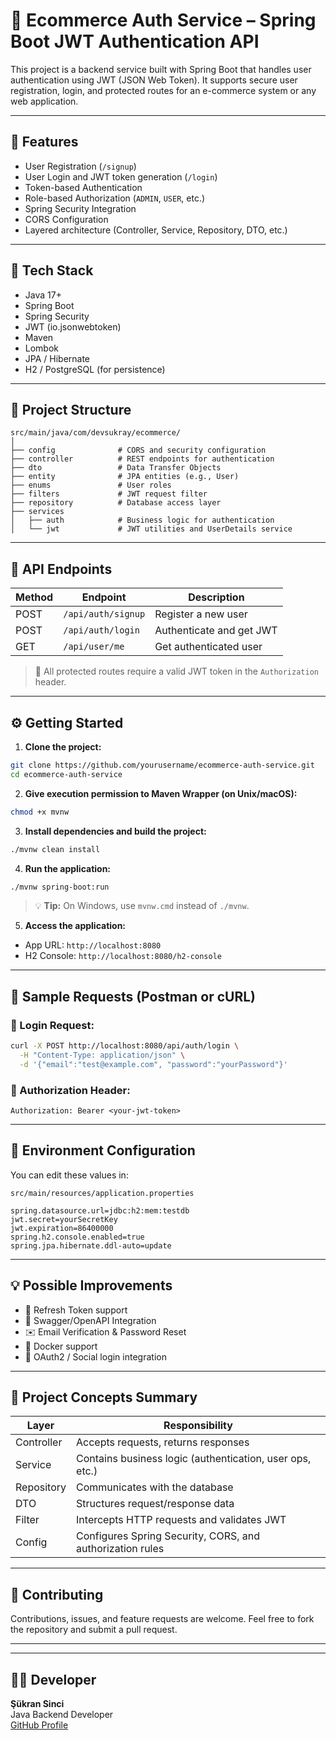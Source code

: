 # 🔐 Ecommerce Auth Service – Spring Boot JWT Authentication API

This project is a backend service built with Spring Boot that handles user authentication using JWT (JSON Web Token). It supports secure user registration, login, and protected routes for an e-commerce system or any web application.

---

## 🚀 Features

- User Registration (`/signup`)
- User Login and JWT token generation (`/login`)
- Token-based Authentication
- Role-based Authorization (`ADMIN`, `USER`, etc.)
- Spring Security Integration
- CORS Configuration
- Layered architecture (Controller, Service, Repository, DTO, etc.)

---

## 🧰 Tech Stack

- Java 17+
- Spring Boot
- Spring Security
- JWT (io.jsonwebtoken)
- Maven
- Lombok
- JPA / Hibernate
- H2 / PostgreSQL (for persistence)

---

## 📁 Project Structure

```
src/main/java/com/devsukray/ecommerce/
│
├── config              # CORS and security configuration
├── controller          # REST endpoints for authentication
├── dto                 # Data Transfer Objects
├── entity              # JPA entities (e.g., User)
├── enums               # User roles
├── filters             # JWT request filter
├── repository          # Database access layer
├── services
│   ├── auth            # Business logic for authentication
│   └── jwt             # JWT utilities and UserDetails service
```

---

## 📌 API Endpoints

| Method | Endpoint           | Description              |
|--------|--------------------|--------------------------|
| POST   | `/api/auth/signup` | Register a new user      |
| POST   | `/api/auth/login`  | Authenticate and get JWT |
| GET    | `/api/user/me`     | Get authenticated user   |

> 🔐 All protected routes require a valid JWT token in the `Authorization` header.

---

## ⚙️ Getting Started

1. **Clone the project:**
```bash
git clone https://github.com/yourusername/ecommerce-auth-service.git
cd ecommerce-auth-service
```

2. **Give execution permission to Maven Wrapper (on Unix/macOS):**
```bash
chmod +x mvnw
```

3. **Install dependencies and build the project:**
```bash
./mvnw clean install
```

4. **Run the application:**
```bash
./mvnw spring-boot:run
```

> 💡 **Tip:** On Windows, use `mvnw.cmd` instead of `./mvnw`.

5. **Access the application:**
- App URL: `http://localhost:8080`
- H2 Console: `http://localhost:8080/h2-console`

---

## 🧪 Sample Requests (Postman or cURL)

### 🔐 Login Request:
```bash
curl -X POST http://localhost:8080/api/auth/login \
  -H "Content-Type: application/json" \
  -d '{"email":"test@example.com", "password":"yourPassword"}'
```

### 🔐 Authorization Header:
```
Authorization: Bearer <your-jwt-token>
```

---

## 🧩 Environment Configuration

You can edit these values in:

```
src/main/resources/application.properties
```

```properties
spring.datasource.url=jdbc:h2:mem:testdb
jwt.secret=yourSecretKey
jwt.expiration=86400000
spring.h2.console.enabled=true
spring.jpa.hibernate.ddl-auto=update
```

---

## 💡 Possible Improvements

- 🔁 Refresh Token support
- 📄 Swagger/OpenAPI Integration
- ✉️ Email Verification & Password Reset
- 🐳 Docker support
- 🔐 OAuth2 / Social login integration

---

## 🧠 Project Concepts Summary

| Layer         | Responsibility                                               |
|---------------|---------------------------------------------------------------|
| Controller     | Accepts requests, returns responses                          |
| Service        | Contains business logic (authentication, user ops, etc.)     |
| Repository     | Communicates with the database                               |
| DTO            | Structures request/response data                             |
| Filter         | Intercepts HTTP requests and validates JWT                   |
| Config         | Configures Spring Security, CORS, and authorization rules    |

---

## 🤝 Contributing

Contributions, issues, and feature requests are welcome. Feel free to fork the repository and submit a pull request.

---



---

## 👨‍💻 Developer

**Şükran Sinci**  
Java Backend Developer  
[GitHub Profile](https://github.com/yourusername)
